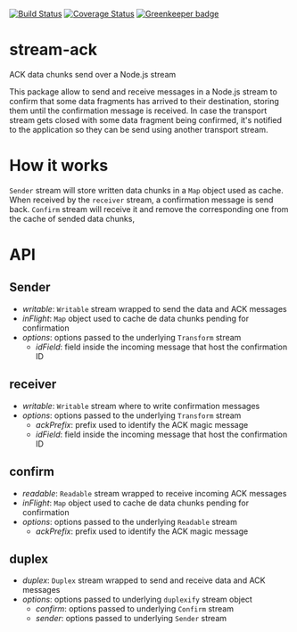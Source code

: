 [![Build Status](https://travis-ci.org/Takeafile/stream-ack.svg?branch=master)](https://travis-ci.org/Takeafile/stream-ack)
[![Coverage Status](https://coveralls.io/repos/github/Takeafile/stream-ack/badge.svg?branch=master)](https://coveralls.io/github/Takeafile/stream-ack?branch=master)
[![Greenkeeper badge](https://badges.greenkeeper.io/Takeafile/stream-ack.svg)](https://greenkeeper.io/)

# stream-ack

ACK data chunks send over a Node.js stream

This package allow to send and receive messages in a Node.js stream to confirm
that some data fragments has arrived to their destination, storing them until
the confirmation message is received. In case the transport stream gets closed
with some data fragment being confirmed, it's notified to the application so
they can be send using another transport stream.

# How it works

`Sender` stream will store written data chunks in a `Map` object used as cache.
When received by the `receiver` stream, a confirmation message is send back.
`Confirm` stream will receive it and remove the corresponding one from the cache
of sended data chunks,

# API

## Sender

- *writable*: `Writable` stream wrapped to send the data and ACK messages
- *inFlight*: `Map` object used to cache de data chunks pending for confirmation
- *options*: options passed to the underlying `Transform` stream
  - *idField*: field inside the incoming message that host the confirmation ID

## receiver

- *writable*: `Writable` stream where to write confirmation messages
- *options*: options passed to the underlying `Transform` stream
  - *ackPrefix*: prefix used to identify the ACK magic message
  - *idField*: field inside the incoming message that host the confirmation ID

## confirm

- *readable*: `Readable` stream wrapped to receive incoming ACK messages
- *inFlight*: `Map` object used to cache de data chunks pending for confirmation
- *options*: options passed to the underlying `Readable` stream
  - *ackPrefix*: prefix used to identify the ACK magic message

## duplex

- *duplex*: `Duplex` stream wrapped to send and receive data and ACK messages
- *options*: options passed to underlying `duplexify` stream object
  - *confirm*: options passed to underlying `Confirm` stream
  - *sender*: options passed to underlying `Sender` stream
